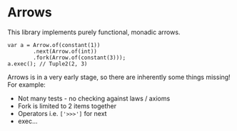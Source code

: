 # Arrows

This library implements purely functional, monadic arrows.

```javavscript
var a = Arrow.of(constant(1))
        .next(Arrow.of(int))
        .fork(Arrow.of(constant(3)));
a.exec(); // Tuple2(2, 3)
```

Arrows is in a very early stage, so there are inherently some
things missing! For example:

* Not many tests - no checking against laws / axioms
* Fork is limited to 2 items together
* Operators i.e. `['>>>']` for next
* exec...
